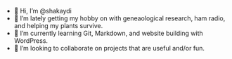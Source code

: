 - 👋 Hi, I’m @shakaydi
- 👀 I’m lately getting my hobby on with geneaological research, ham radio, and helping my plants survive.
- 🌱 I’m currently learning Git, Markdown, and website building with WordPress.
- 💞️ I’m looking to collaborate on projects that are useful and/or fun.

<!---
shakaydi/shakaydi is a ✨ special ✨ repository because its `README.md` (this file) appears on your GitHub profile.
You can click the Preview link to take a look at your changes.
--->
